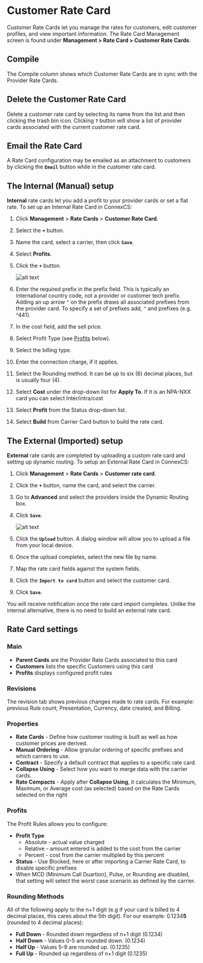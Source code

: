 # Customer Rate Card

Customer Rate Cards let you manage the rates for customers, edit customer profiles, and view important information. The Rate Card Management screen is found under **Management > Rate Card > Customer Rate Cards**.

## Compile 
The Compile column shows which Customer Rate Cards are in sync with the Provider Rate Cards. 

## Delete the Customer Rate Card

Delete a customer rate card by selecting its name from the list and then clicking the trash bin icon. Clicking **`?`** button will show a list of provider cards associated with the current customer rate card. 

## Email the Rate Card

A Rate Card configuration may be emailed as an attachment to customers by clicking the **`Email`** button while in the customer rate card.

## The Internal (Manual) setup 
**Internal** rate cards let you add a profit to your provider cards or set a flat rate. To set up an Internal Rate Card in ConnexCS:

1. Click **Management** > **Rate Cards** > **Customer Rate Card**.
2. Select the **`+`** button. 
3. Name the card, select a carrier, then click **`Save`**.
4. Select **Profits**.
5. Click the **`+`** button. 

    ![alt text][customer-card-3]

6. Enter the required prefix in the prefix field. This is typically an international country code, not a provider or customer tech prefix. Adding an up arrow `^` on the prefix draws all associated prefixes from the provider card. To specify a set of prefixes add, `^` and prefixes (e.g. ^441).
7. In the cost field, add the sell price.
8. Select Profit Type (see [Profits](https://docs.connexcs.com/customer-ratecard/#profits) below). 
9. Select the billing type.
9. Enter the connection charge, if it applies.
10. Select the Rounding method.  It can be up to six (6) decimal places, but is usually four (4).
11. Select **Cost** under the drop-down list for **Apply To**. If it is an NPA-NXX card you can select Inter/intra/cost
12.  Select **Profit** from the Status drop-down list.
13. Select **Build** from Carrier Card button to build the rate card.

## The External (Imported) setup 
**External** rate cards are completed by uploading a custom rate card and setting up dynamic routing. To setup an External Rate Card in ConnexCS:

1. Click **Management** > **Rate Cards** > **Customer rate card**. 
2. Click the **`+`** button, name the card, and select the carrier.
3. Go to **Advanced** and select the providers inside the Dynamic Routing box. 
4. Click **`Save`**.

    ![alt text][customer-card-7]
 
5. Click the **`Upload`** button.  A dialog window will allow you to upload a file from your local device.
5. Once the upload completes, select the new file by name.
6. Map the rate card fields against the system fields. 
7. Click the **`Import to card`** button and select the customer card.
8. Click **`Save`**.

You will receive notification once the rate card import completes. Unlike the internal alternative, there is no need to build an external rate card.

## Rate Card settings

### Main 
* **Parent Cards** are the Provider Rate Cards associated to this card
* **Customers** lists the specific Customers using this card
* **Profits** displays configured profit rules


### Revisions  

The revision tab shows previous changes made to rate cards. For example: previous Rule count, Presentation, Currency, date created, and Billing.

### Properties
 * **Rate Cards** - Define how customer routing is built as well as how customer prices are derived.
 * **Manual Ordering** - Allow granular ordering of specific prefixes and which carriers to use. 
 * **Contract** - Specify a default contract that applies to a specific rate card. 
 * **Collapse Using** - Select how you want to merge data with the carrier cards.
 * **Rate Compacts** - Apply after **Collapse Using**, it calculates the Minimum, Maximum, or Average cost (as selected) based on the Rate Cards selected on the right

### Profits
The Profit Rules allows you to configure:

* **Profit Type**
    * Absolute - actual value charged
    * Relative - amount entered is added to the cost from the carrier
    * Percent - cost from the carrier multipled by this percent
* **Status** - Use Blocked, here or after importing a Carrier Rate Card, to disable specific prefixes
* When MCD (Minimum Call Duartion), Pulse, or Rounding are disabled, that setting will select the worst case scenario as defined by the carrier. 


### Rounding Methods
All of the following apply to the n+1 digit (e.g if your card is billed to 4 decimal places, this cares about the 5th digit). For our example: 0.1234**5** (rounded to 4 decimal places):

 * **Full Down** - Rounded down regardless of n+1 digit (0.1234)
 * **Half Down** - Values 0-5 are rounded down. (0.1234)
 * **Half Up** - Values 5-9 are rounded up.  (0.1235)
 * **Full Up** - Rounded up regardless of n+1 digit (0.1235)


[customer-card-3]: /card/img/123.png "Customer-card-3"
[customer-card-7]: /card/img/127.png "Customer-card-7"

